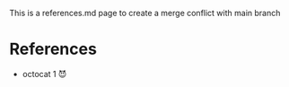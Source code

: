 
This is a references.md page to create a merge conflict with main branch

# References

* octocat 1 😈

